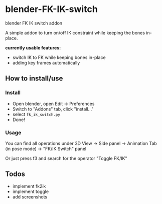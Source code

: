 # blender-FK-IK-switch

blender FK IK switch addon

A simple addon to turn on/off IK constraint while keeping the bones in-place.

**currently usable features:**

- switch IK to FK while keeping bones in-place
- adding key frames automatically
  
## How to install/use

### Install

- Open blender, open Edit -> Preferences
- Switch to "Addons" tab, click "install..."
- select `fk_ik_switch.py`
- Done!

### Usage

You can find all operations under 3D View -> Side panel -> Animation Tab (in pose mode) -> "FK/IK Switch" panel

Or just press f3 and search for the operator "Toggle FK/IK"

## Todos

- implement fk2ik
- implement toggle
- add screenshots
